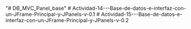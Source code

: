 "# DB_MVC_Panel_base" 
#   A c t i v i d a d - 1 4 - - - B a s e - d e - d a t o s - e - i n t e r f a z - c o n - u n - J F r a m e - P r i n c i p a l - y - J P a n e l s - v - 0 . 1  
 #   A c t i v i d a d - 1 5 - - - B a s e - d e - d a t o s - e - i n t e r f a z - c o n - u n - J F r a m e - P r i n c i p a l - y - J P a n e l s - v - 0 . 2  
 